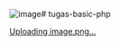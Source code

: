![image](https://github.com/haafidzraditya/tugas-basic-php/assets/118706652/d749cc27-fa68-45b0-a17d-99325b5d0d83)# tugas-basic-php

[Uploading image.png…]()
